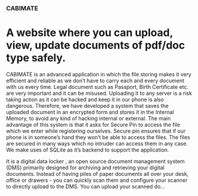 ### CABIMATE
# A website where you can upload, view, update documents of pdf/doc type safely.
CABIMATE is an advanced application in which the file storing makes it very efficient and reliable as we don’t have to carry each and every document with us every time. Legal document such as Passport, Birth Certificate etc. are very important and it can be misused. Uploading it to any server is a risk taking action as it can be hacked and keep it in our phone is also dangerous. Therefore, we have developed a system that saves the uploaded document in an encrypted form and stores it in the Internal Memory, to avoid any kind of hacking internal or external. The main advantage of this system is that it asks for Secure Pin to access the file which we enter while registering ourselves. Secure pin ensures that if our phone is in someone’s hand they won’t be able to access the files. The files are secured in many ways which no intruder can access them in any case. We make uses of SQLite as it’s backend to support the application.

It is a digital data locker , an open source document management system (DMS) primarily designed for archiving and retrieving your digital documents. Instead of having piles of paper documents all over your desk, office or drawers - you can quickly scan them and configure your scanner to directly upload to the DMS. You can upload your scanned do…

